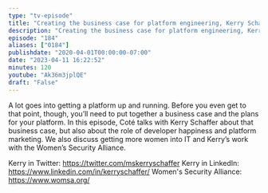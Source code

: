 ```yaml
---
type: "tv-episode"
title: "Creating the business case for platform engineering, Kerry Schaffer - Tanzu Talk"
description: "Creating the business case for platform engineering, Kerry Schaffer - Tanzu Talk"
episode: "184"
aliases: ["0184"]
publishdate: "2020-04-01T00:00:00-07:00"
date: "2023-04-11 16:22:52"
minutes: 120
youtube: "Ak36m3jplQE"
draft: "False"
---
```


A lot goes into getting a platform up and running. Before you even get to that point, though, you’ll need to put together a business case and the plans for your platform. In this episode, Coté talks with Kerry Schaffer about that business case, but also about the role of developer happiness and platform marketing. We also discuss getting more women into IT and Kerry’s work with the Women’s Security Alliance.

Kerry in Twitter: https://twitter.com/mskerryschaffer
Kerry in LinkedIn: https://www.linkedin.com/in/kerryschaffer/
Women's Security Alliance: https://www.womsa.org/